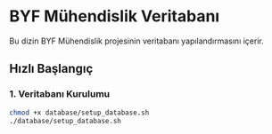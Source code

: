 # BYF Mühendislik Veritabanı

Bu dizin BYF Mühendislik projesinin veritabanı yapılandırmasını içerir.

## Hızlı Başlangıç

### 1. Veritabanı Kurulumu
```bash
chmod +x database/setup_database.sh
./database/setup_database.sh